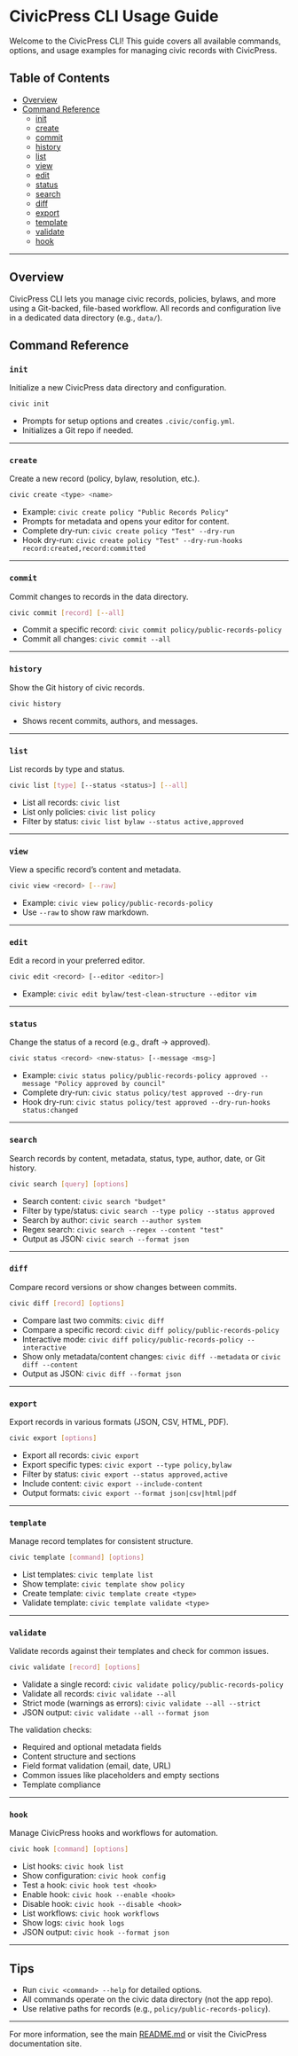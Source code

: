 # CivicPress CLI Usage Guide

Welcome to the CivicPress CLI! This guide covers all available commands,
options, and usage examples for managing civic records with CivicPress.

## Table of Contents

- [Overview](#overview)
- [Command Reference](#command-reference)
  - [init](#init)
  - [create](#create)
  - [commit](#commit)
  - [history](#history)
  - [list](#list)
  - [view](#view)
  - [edit](#edit)
  - [status](#status)
  - [search](#search)
  - [diff](#diff)
  - [export](#export)
  - [template](#template)
  - [validate](#validate)
  - [hook](#hook)

---

## Overview

CivicPress CLI lets you manage civic records, policies, bylaws, and more using a
Git-backed, file-based workflow. All records and configuration live in a
dedicated data directory (e.g., `data/`).

## Command Reference

### `init`

Initialize a new CivicPress data directory and configuration.

```sh
civic init
```

- Prompts for setup options and creates `.civic/config.yml`.
- Initializes a Git repo if needed.

---

### `create`

Create a new record (policy, bylaw, resolution, etc.).

```sh
civic create <type> <name>
```

- Example: `civic create policy "Public Records Policy"`
- Prompts for metadata and opens your editor for content.
- Complete dry-run: `civic create policy "Test" --dry-run`
- Hook dry-run:
  `civic create policy "Test" --dry-run-hooks record:created,record:committed`

---

### `commit`

Commit changes to records in the data directory.

```sh
civic commit [record] [--all]
```

- Commit a specific record: `civic commit policy/public-records-policy`
- Commit all changes: `civic commit --all`

---

### `history`

Show the Git history of civic records.

```sh
civic history
```

- Shows recent commits, authors, and messages.

---

### `list`

List records by type and status.

```sh
civic list [type] [--status <status>] [--all]
```

- List all records: `civic list`
- List only policies: `civic list policy`
- Filter by status: `civic list bylaw --status active,approved`

---

### `view`

View a specific record’s content and metadata.

```sh
civic view <record> [--raw]
```

- Example: `civic view policy/public-records-policy`
- Use `--raw` to show raw markdown.

---

### `edit`

Edit a record in your preferred editor.

```sh
civic edit <record> [--editor <editor>]
```

- Example: `civic edit bylaw/test-clean-structure --editor vim`

---

### `status`

Change the status of a record (e.g., draft → approved).

```sh
civic status <record> <new-status> [--message <msg>]
```

- Example:
  `civic status policy/public-records-policy approved --message "Policy approved by council"`
- Complete dry-run: `civic status policy/test approved --dry-run`
- Hook dry-run:
  `civic status policy/test approved --dry-run-hooks status:changed`

---

### `search`

Search records by content, metadata, status, type, author, date, or Git history.

```sh
civic search [query] [options]
```

- Search content: `civic search "budget"`
- Filter by type/status: `civic search --type policy --status approved`
- Search by author: `civic search --author system`
- Regex search: `civic search --regex --content "test"`
- Output as JSON: `civic search --format json`

---

### `diff`

Compare record versions or show changes between commits.

```sh
civic diff [record] [options]
```

- Compare last two commits: `civic diff`
- Compare a specific record: `civic diff policy/public-records-policy`
- Interactive mode: `civic diff policy/public-records-policy --interactive`
- Show only metadata/content changes: `civic diff --metadata` or
  `civic diff --content`
- Output as JSON: `civic diff --format json`

---

### `export`

Export records in various formats (JSON, CSV, HTML, PDF).

```sh
civic export [options]
```

- Export all records: `civic export`
- Export specific types: `civic export --type policy,bylaw`
- Filter by status: `civic export --status approved,active`
- Include content: `civic export --include-content`
- Output formats: `civic export --format json|csv|html|pdf`

---

### `template`

Manage record templates for consistent structure.

```sh
civic template [command] [options]
```

- List templates: `civic template list`
- Show template: `civic template show policy`
- Create template: `civic template create <type>`
- Validate template: `civic template validate <type>`

---

### `validate`

Validate records against their templates and check for common issues.

```sh
civic validate [record] [options]
```

- Validate a single record: `civic validate policy/public-records-policy`
- Validate all records: `civic validate --all`
- Strict mode (warnings as errors): `civic validate --all --strict`
- JSON output: `civic validate --all --format json`

The validation checks:

- Required and optional metadata fields
- Content structure and sections
- Field format validation (email, date, URL)
- Common issues like placeholders and empty sections
- Template compliance

---

### `hook`

Manage CivicPress hooks and workflows for automation.

```sh
civic hook [command] [options]
```

- List hooks: `civic hook list`
- Show configuration: `civic hook config`
- Test a hook: `civic hook test <hook>`
- Enable hook: `civic hook --enable <hook>`
- Disable hook: `civic hook --disable <hook>`
- List workflows: `civic hook workflows`
- Show logs: `civic hook logs`
- JSON output: `civic hook --format json`

---

## Tips

- Run `civic <command> --help` for detailed options.
- All commands operate on the civic data directory (not the app repo).
- Use relative paths for records (e.g., `policy/public-records-policy`).

---

For more information, see the main [README.md](../README.md) or visit the
CivicPress documentation site.
